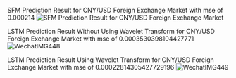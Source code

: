 SFM Prediction Result for CNY/USD Foreign Exchange Market with mse of 0.000214
![SFM Prediction Result for CNY/USD Foreign Exchange Market](https://github.com/DanielLiangAjj/quantitative_method_project/assets/100398055/3de7bdc8-8d4d-44d3-a5fe-5373693ef4d5)

LSTM Prediction Result Without Using Wavelet Transform for CNY/USD Foreign Exchange Market with mse of 0.0003530398104427771
![WechatIMG448](https://github.com/DanielLiangAjj/quantitative_method_project/assets/100398055/df34f53b-2245-4c3d-9c8e-bb0fe38347d5)

LSTM Prediction Result Using Wavelet Transform for CNY/USD Foreign Exchange Market with mse of 0.00022814305427729196
![WechatIMG449](https://github.com/DanielLiangAjj/quantitative_method_project/assets/100398055/855c379c-2db8-4494-a909-a26ea38ab94a)
